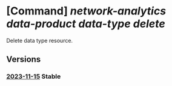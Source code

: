 # [Command] _network-analytics data-product data-type delete_

Delete data type resource.

## Versions

### [2023-11-15](/Resources/mgmt-plane/L3N1YnNjcmlwdGlvbnMve30vcmVzb3VyY2Vncm91cHMve30vcHJvdmlkZXJzL21pY3Jvc29mdC5uZXR3b3JrYW5hbHl0aWNzL2RhdGFwcm9kdWN0cy97fS9kYXRhdHlwZXMve30=/2023-11-15.xml) **Stable**

<!-- mgmt-plane /subscriptions/{}/resourcegroups/{}/providers/microsoft.networkanalytics/dataproducts/{}/datatypes/{} 2023-11-15 -->
